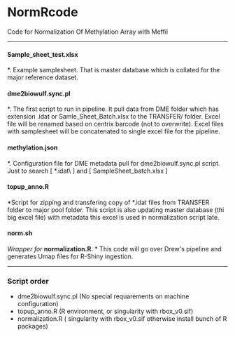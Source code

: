 # NormRcode

Code for Normalization Of Methylation Array with Meffil

---

#### Sample_sheet_test.xlsx 
 *. Example samplesheet. That is master database which is collated for the major reference dataset.

#### dme2biowulf.sync.pl 
 *.  The first script to run in pipeline. It pull data from DME folder which has extension .idat or Samle_Sheet_Batch.xlsx to the TRANSFER/ folder. 
Excel file will be renamed based on centrix barcode (not to overwrite).
Excel files with samplesheet will be concatenated to single excel file for the pipeline. 

#### methylation.json
*. Configuration file for DME metadata pull for dme2biowulf.sync.pl script. Just to search \[ \*.idat\ ] and \[ SampleSheet_batch.xlsx \]


#### topup_anno.R
*Script for zipping and transfering copy of \*.idat files from TRANSFER folder to major pool folder. This script is also updating master database (thi big excel file) with metadata this excel is used in normalization script late.

#### norm.sh
*Wrapper for* **normalization.R**. * This code will go over Drew's pipeline and generates Umap files for R-Shiny ingestion. 

----

### Script order

*  dme2biowulf.sync.pl (No special requarements on machine configuration)
*  topup_anno.R   (R environment, or singularity with rbox_v0.sif) 
*  normalization.R  ( singularity with rbox_v0.sif otherwise install bunch of R packages)


